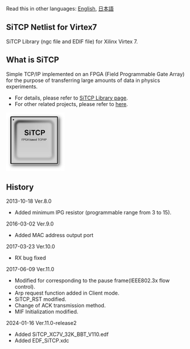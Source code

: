 Read this in other languages: [English](README.md), [日本語](README.ja.md)

## SiTCP Netlist for Virtex7

SiTCP Library (ngc file and EDIF file) for Xilinx Virtex 7.


## What is SiTCP

Simple TCP/IP implemented on an FPGA (Field Programmable Gate Array) for the purpose of transferring large amounts of data in physics experiments.

* For details, please refer to [SiTCP Library page](https://www.bbtech.co.jp/en/products/sitcp-library/).
* For other related projects, please refer to [here](https://github.com/BeeBeansTechnologies).

![SiTCP](sitcp.png)


## History

2013-10-18 Ver.8.0
* Added minimum IPG resistor (programmable range from 3 to 15).

2016-03-02 Ver.9.0
* Added MAC address output port

2017-03-23 Ver.10.0
* RX bug fixed

2017-06-09 Ver.11.0
* Modified for corresponding to the pause frame(IEEE802.3x flow control).
* Arp request function added in Client mode.
* SiTCP_RST modified.
* Change of ACK transmission method.
* MIF Initialization modified.

2024-01-16 Ver.11.0-release2
* Added SiTCP_XC7V_32K_BBT_V110.edf
* Added EDF_SiTCP.xdc
